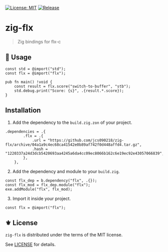 [![License: MIT](https://img.shields.io/badge/License-MIT-green.svg)](https://opensource.org/licenses/MIT)
[![Release](https://img.shields.io/github/tag/jcs090218/zig-flx.svg?label=release&logo=github)](https://github.com/jcs090218/zig-flx/releases/latest)

# zig-flx
> Zig bindings for flx-c

## 🔧 Usage

```zig
const std = @import("std");
const flx = @import("flx");

pub fn main() !void {
    const result = flx.score("switch-to-buffer", "stb");
    std.debug.print("Score: {s}", .{result.*.score});
}
```

## Installation

1. Add the dependency to the `build.zig.zon` of your project.

```zig
.dependencies = .{
        .flx = .{
            .url = "https://github.com/jcs090218/zig-flx/archive/04a1a9c4ec68ca41542e0b89af742f0d448affd4.tar.gz",
            .hash = "1220337a24d3dcb5420693aa4245a6da4cc09ec8066b162c6e19ec92e43057066839",
        },
    },
```

2. Add the dependency and module to your `build.zig`.

```zig
const flx_dep = b.dependency("flx", .{});
const flx_mod = flx_dep.module("flx");
exe.addModule("flx", flx_mod);
```

3. Import it inside your project.

```zig
const flx = @import("flx");
```

## ⚜️ License

`zig-flx` is distributed under the terms of the MIT license.

See [LICENSE](./LICENSE) for details.


<!-- Links -->

[flx]: https://github.com/lewang/flx
[flx-rs]: https://github.com/jcs090218/flx-rs
[FlxCs]: https://github.com/jcs090218/FlxCs
[flx-ts]: https://github.com/jcs090218/flx-ts
[flx-c]: https://github.com/jcs090218/flx-c
